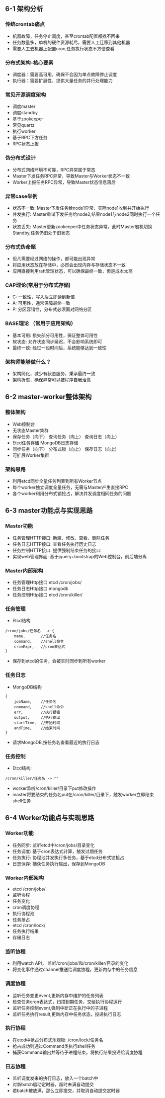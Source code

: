 ## 6-1 架构分析
### 传统crontab痛点
- 机器故障，任务停止调度，甚至crontab配置都找不回来
- 任务数量多，单机的硬件资源耗尽，需要人工迁移到其他机器
- 需要人工去机器上配置cron,任务执行状态不方便查看

### 分布式架构-核心要素
- 调度器：需要高可用，确保不会因为单点故障停止调度
- 执行器：需要扩展性，提供大量任务的并行处理能力

### 常见开源调度架构
- 调度master
- 调度standby
- 基于zookeeper
- 常见quartz
- 执行worker
- 基于RPC下方任务
- RPC状态上报

### 伪分布式设计
- 分布式网络环境不可靠，RPC异常属于常态
- Master下发任务RPC异常，导致Master与Worker状态不一致
- Worker上报任务RPC异常，导致Master状态信息落后

### 异常case举例
- 状态不一致: Master下发任务给node1异常，实际node1收到并开始执行
- 并发执行: Master重试下发任务给node2,结果node1与node2同时执行一个任务
- 状态丢失: Master更新zookeeper中任务状态异常，此时Master宕机切换Standby,任务仍旧处于旧状态

### 分布式伪命题
- 但凡需要经过网络的操作，都可能出现异常
- 将应用状态放在存储中，必然会出现内存与存储状态不一致
- 应用直接利用raft管理状态，可以确保最终一致，但是成本太高

### CAP理论(常用于分布式存储)
- C: 一致性，写入后立即读到新值
- A: 可用性，通常保障最终一致
- P: 分区容错性，分布式必须面对网络分区

### BASE理论 （常用于应用架构）
- 基本可用: 损失部分可用性，保证整体可用性
- 软状态: 允许状态同步延迟，不会影响系统即可
- 最终一致: 经过一段时间后，系统能够达到一致性

### 架构师能够做什么？
- 架构简化，减少有状态服务，秉承最终一致
- 架构折衷，确保异常可以被程序自我治愈

## 6-2 master-worker整体架构
### 整体架构
- Web控制台
- 无状态Master集群
- 保存任务（向下） 查询任务（向上）  查询日志（向上）
- Etcd任务存储                  MongoDB日志存储
- 同步任务（向下） 分布式锁（向上）  保存日志（向上)
- 可扩展Worker集群

### 架构思路
- 利用etcd同步全量任务列表到所有Worker节点
- 每个worker独立调度全量任务，无需与Master产生直接RPC
- 各个worker利用分布式锁抢占，解决并发调度相同任务的问题

## 6-3 master功能点与实现思路
### Master功能
- 任务管理HTTP接口: 新建、修改、查看、删除任务
- 任务日志HTTP接口: 查看任务执行历史日志
- 任务控制HTTP接口: 提供强制结束任务的接口
- 实现web管理界面: 基于jquery+bootstrap的Web控制台，前后端分离

### Master内部架构
- 任务管理Http接口    etcd /cron/jobs/
- 任务日志Http接口    mongodb
- 任务控制Http接口    etcd /cron/killer/

### 任务管理
- Etcd结构
```
/cron/jobs/任务名  -> {
    name,       //任务名
    command,    //shell命令
    cronExpr,   //cron表达式
}
```
- 保存到etcd的任务，会被实时同步到所有worker

### 任务日志
- MongoDB结构
```
{
    jobName,    //任务名
    command,    //shell命令
    err,        //执行报错
    output,     //执行输出
    startTime,  //开始时间
    endTime,    //结束时间
}
```
- 请求MongoDB,按任务名查看最近的执行日志

### 任务控制
- Etcd结构:

```
/cron/killer/任务名 -> ""
```
- worker监听/cron/killer/目录下put修改操作
- master将要结束的任务名put在/cron/killer/目录下，触发worker立即结束shell任务

## 6-4 Worker功能点与实现思路
### Worker功能
- 任务同步: 监听etcd中/cron/jobs/目录变化
- 任务调度: 基于cron表达式计算，触发过期任务
- 任务执行: 协程池并发执行多任务，基于etcd分布式锁抢占
- 日志保存: 捕获任务执行输出，保存到MongoDB
### Worker内部架构
- etcd /cron/jobs/
- 监听协程
- 任务变化
- cron调度协程
- 执行协程池
- 任务抢占
- etcd /cron/lock/
- 任务执行结果
- 存储日志
### 监听协程
- 利用watch API， 监听/cron/jobs/和/cron/killer/目录的变化
- 将变化事件通过channel推送给调度协程，更新内存中的任务信息

### 调度协程
- 监听任务变更event,更新内存中维护的任务列表
- 检查任务cron表达式，扫描到期任务，交给执行协程运行
- 监听任务控制event,强制中断正在执行中的子进程
- 监听任务执行result,更新内存中任务状态，投递执行日志

### 执行协程
- 在etcd中抢占分布式乐观锁: /cron/lock/任务名
- 抢占成功则通过Command类执行shell任务
- 捕获Command输出并等待子进程结束，将执行结果投递给调度协程

### 日志协程
- 监听调度发来的执行日志，放入一个batch中
- 对新batch启动定时器，超时未满自动提交
- 若batch被放满，那么立即提交，并取消自动提交定时器
